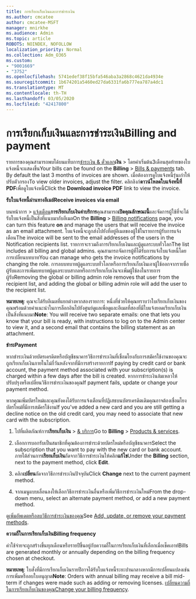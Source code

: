 ```yaml
---
title: การเรียกเก็บเงินและการชำระเงิน
ms.author: cmcatee
author: cmcatee-MSFT
manager: mnirkhe
ms.audience: Admin
ms.topic: article
ROBOTS: NOINDEX, NOFOLLOW
localization_priority: Normal
ms.collection: Adm_O365
ms.custom:
- "9001669"
- "3752"
ms.openlocfilehash: 5741edef38f15bfa546aba3a2868c4621da4934e
ms.sourcegitcommit: 1b674201a5460ed27da6331fa6b777ea787a4dc1
ms.translationtype: MT
ms.contentlocale: th-TH
ms.lasthandoff: 03/05/2020
ms.locfileid: "42417800"
---
```

# <a name="billing-and-payment"></a><span data-ttu-id="b9d22-102">การเรียกเก็บเงินและการชำระเงิน</span><span class="sxs-lookup"><span data-stu-id="b9d22-102">Billing and payment</span></span>

<span data-ttu-id="b9d22-103">รายการของคุณสามารถพบได้บนแท็บการ[ชำระเงิน & ตั๋วแลก](https://go.microsoft.com/fwlink/p/?linkid=848039)**เงิน** >   โดยค่าเริ่มต้น3เดือนสุดท้ายของใบแจ้งหนี้จะแสดงขึ้น</span><span class="sxs-lookup"><span data-stu-id="b9d22-103">Your bills can be found on the **Billing** > [Bills & payments](https://go.microsoft.com/fwlink/p/?linkid=848039) tab.  By default the last 3 months of invoices are shown.</span></span>  <span data-ttu-id="b9d22-104">เมื่อต้องการดูใบแจ้งหนี้รุ่นเก่าให้ปรับตัวกรอง</span><span class="sxs-lookup"><span data-stu-id="b9d22-104">To view older invoices, adjust the filter.</span></span>  <span data-ttu-id="b9d22-105">คลิกลิงก์**ดาวน์โหลดใบแจ้งหนี้ที่ PDF**เพื่อดูใบแจ้งหนี้</span><span class="sxs-lookup"><span data-stu-id="b9d22-105">Click the **Download invoice PDF** link to view the invoice.</span></span>

<span data-ttu-id="b9d22-106">**รับใบแจ้งหนี้ผ่านทางอีเมล์**</span><span class="sxs-lookup"><span data-stu-id="b9d22-106">**Receive invoices via email**</span></span>

<span data-ttu-id="b9d22-107">บนหน้าการ > [แจ้งเตือน](https://go.microsoft.com/fwlink/p/?linkid=853212)**การเรียกเก็บเงินค่าบริการ**คุณสามารถ**เปิดคุณลักษณะนี้**และจัดการผู้ใช้ที่จะได้รับใบแจ้งหนี้เป็นสิ่งที่แนบมากับอีเมล</span><span class="sxs-lookup"><span data-stu-id="b9d22-107">On the **Billing** > [Billing notifications](https://go.microsoft.com/fwlink/p/?linkid=853212) page, you can turn this feature **on** and manage the users that will receive the invoice as an email attachment.</span></span> <span data-ttu-id="b9d22-108">ใบแจ้งหนี้จะถูกส่งไปยังที่อยู่อีเมลของผู้ใช้ในรายการผู้รับการแจ้งเตือน</span><span class="sxs-lookup"><span data-stu-id="b9d22-108">The invoice will be sent to the email addresses of the users in the Notification recipients list.</span></span> <span data-ttu-id="b9d22-109">รายการจะรวมถึงการเรียกเก็บเงินและผู้ดูแลระบบทั่วโลก</span><span class="sxs-lookup"><span data-stu-id="b9d22-109">The list includes all billing and global admins.</span></span>  <span data-ttu-id="b9d22-110">คุณสามารถจัดการผู้ที่ได้รับการแจ้งใบแจ้งหนี้โดยการเปลี่ยนบทบาท</span><span class="sxs-lookup"><span data-stu-id="b9d22-110">You can manage who gets the invoice notifications by changing the role.</span></span>  <span data-ttu-id="b9d22-111">การลบบทบาทผู้ดูแลระบบทั่วโลกหรือการเรียกเก็บเงินเอาผู้ใช้ออกจากรายชื่อผู้รับและการเพิ่มบทบาทผู้ดูแลระบบสากลหรือการเรียกเก็บเงินจะเพิ่มผู้ใช้ลงในรายการผู้รับ</span><span class="sxs-lookup"><span data-stu-id="b9d22-111">Removing the global or billing admin role removes that user from the recipient list, and adding the global or billing admin role will add the user to the recipient list.</span></span>

<span data-ttu-id="b9d22-112">**หมายเหตุ**: คุณจะได้รับอีเมลที่แยกต่างหากสองรายการ: หนึ่งที่ช่วยให้คุณทราบว่าใบเรียกเก็บเงินของคุณพร้อมด้วยคำแนะนำในการล็อกอินไปยังศูนย์ดูแลเพื่อดูและอีเมลที่สองที่มีใบแจ้งยอดเรียกเก็บเงินเป็นสิ่งที่แนบมา</span><span class="sxs-lookup"><span data-stu-id="b9d22-112">**Note**: You will receive two separate emails: one that lets you know that your bill is ready, with instructions to log on to the Admin center to view it, and a second email that contains the billing statement as an attachment.</span></span>

<span data-ttu-id="b9d22-113">**ชำระ**</span><span class="sxs-lookup"><span data-stu-id="b9d22-113">**Payment**</span></span>

<span data-ttu-id="b9d22-114">หากชำระเงินด้วยบัตรเครดิตหรือบัญชีธนาคารวิธีการชำระเงินที่เชื่อมโยงกับการสมัครใช้งานของคุณจะถูกเรียกเก็บเงินภายในไม่กี่วันหลังจากที่มีการสร้างรายการ</span><span class="sxs-lookup"><span data-stu-id="b9d22-114">If paying by credit card or bank account, the payment method associated with your subscription(s) is charged within a few days after the bill is created.</span></span>  <span data-ttu-id="b9d22-115">หากการชำระเงินล้มเหลวให้ปรับปรุงหรือเปลี่ยนวิธีการชำระเงินของคุณ</span><span class="sxs-lookup"><span data-stu-id="b9d22-115">If payment fails, update or change your payment method.</span></span> 

<span data-ttu-id="b9d22-116">หากคุณเพิ่มบัตรใหม่และคุณยังคงได้รับการแจ้งเตือนที่ปฏิเสธบนบัตรเครดิตเดิมคุณอาจต้องเชื่อมโยงบัตรใหม่ที่มีการสมัครใช้งาน</span><span class="sxs-lookup"><span data-stu-id="b9d22-116">If you've added a new card and you are still getting a decline notice on the old credit card, you may need to associate that new card with the subscription.</span></span>

1. <span data-ttu-id="b9d22-117">ไปที่ผลิตภัณฑ์การ**เรียกเก็บเงิน** > [& บริการ](https://go.microsoft.com/fwlink/p/?linkid=842054)</span><span class="sxs-lookup"><span data-stu-id="b9d22-117">Go to **Billing** > [Products & services](https://go.microsoft.com/fwlink/p/?linkid=842054).</span></span>

2. <span data-ttu-id="b9d22-118">เลือกการบอกรับเป็นสมาชิกที่คุณต้องการชำระด้วยบัตรใหม่หรือบัญชีธนาคาร</span><span class="sxs-lookup"><span data-stu-id="b9d22-118">Select the subscription that you want to pay with the new card or bank account.</span></span> <span data-ttu-id="b9d22-119">ภายใต้ส่วนการ**เรียกเก็บเงิน**ถัดจากวิธีการชำระเงินให้คลิก**แก้ไข**</span><span class="sxs-lookup"><span data-stu-id="b9d22-119">Under the **Billing** section, next to the payment method, click **Edit**.</span></span>

3. <span data-ttu-id="b9d22-120">คลิก**เปลี่ยน**ถัดจากวิธีการชำระเงินปัจจุบัน</span><span class="sxs-lookup"><span data-stu-id="b9d22-120">Click **Change** next to the current payment method.</span></span>

4. <span data-ttu-id="b9d22-121">จากเมนูแบบเลื่อนลงให้เลือกวิธีการชำระเงินอื่นหรือเพิ่มวิธีการชำระเงินใหม่</span><span class="sxs-lookup"><span data-stu-id="b9d22-121">From the drop-down menu, select an alternate payment method, or add a new payment method.</span></span>

<span data-ttu-id="b9d22-122">ดู[เพิ่มอัพเดตหรือลบวิธีการชำระเงินของคุณ](https://go.microsoft.com/fwlink/?linkid=2118133)</span><span class="sxs-lookup"><span data-stu-id="b9d22-122">See [Add, update, or remove your payment methods](https://go.microsoft.com/fwlink/?linkid=2118133).</span></span>

<span data-ttu-id="b9d22-123">**ความถี่ในการเรียกเก็บเงิน**</span><span class="sxs-lookup"><span data-stu-id="b9d22-123">**Billing frequency**</span></span>

<span data-ttu-id="b9d22-124">ค่าใช้จ่ายจะถูกสร้างขึ้นทุกเดือนหรือรายปีขึ้นอยู่กับความถี่ในการเรียกเก็บเงินที่เลือกเมื่อเช็คเอาท์</span><span class="sxs-lookup"><span data-stu-id="b9d22-124">Bills are generated monthly or annually depending on the billing frequency chosen at checkout.</span></span>  

<span data-ttu-id="b9d22-125">**หมายเหตุ**: ใบสั่งที่มีการเรียกเก็บเงินรายปีอาจได้รับใบแจ้งหนี้ระยะปานกลางหากมีการเปลี่ยนแปลงเช่นการเพิ่มหรือลบใบอนุญาต</span><span class="sxs-lookup"><span data-stu-id="b9d22-125">**Note**: Orders with annual billing may receive a bill mid-term if changes were made such as adding or removing licenses.</span></span>  <span data-ttu-id="b9d22-126">[เปลี่ยนความถี่ในการเรียกเก็บเงินของคุณ](https://go.microsoft.com/fwlink/?linkid=2119148)</span><span class="sxs-lookup"><span data-stu-id="b9d22-126">[Change your billing frequency](https://go.microsoft.com/fwlink/?linkid=2119148).</span></span>
